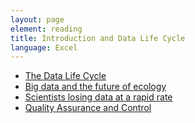 ```yaml
---
layout: page
element: reading
title: Introduction and Data Life Cycle
language: Excel
---
```


* [The Data Life Cycle](https://www.dataone.org/data-life-cycle)
* [Big data and the future of ecology](http://onlinelibrary.wiley.com/doi/10.1890/120103/full)
* [Scientists losing data at a rapid rate](http://www.nature.com/news/scientists-losing-data-at-a-rapid-rate-1.14416)
* [Quality Assurance and Control](http://www.datacarpentry.org/spreadsheet-ecology-lesson/04-quality-control)